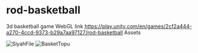 # rod-basketball
3d basketball game
WebGL link https://play.unity.com/en/games/2cf2a444-a270-4ccd-9373-b29a7aa97127/rod-basketball
Assets


![SiyahFile](https://github.com/user-attachments/assets/260164c1-a35b-417a-b7ef-f32bfa8120a6)
![BasketTopu](https://github.com/user-attachments/assets/6debfc22-b8a8-44dc-93cb-6013018aa287)
